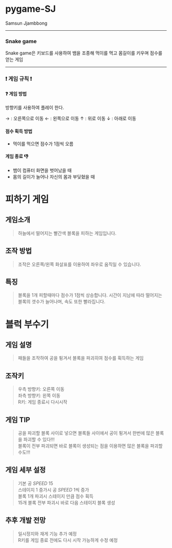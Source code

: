 # pygame-SJ

Samsun Jjambbong

---

### Snake game
 Snake game은 키보드를 사용하여 뱀을 조종해 먹이를 먹고 몸길이를 키우며 점수를 얻는 게임



--- 
### :exclamation: 게임 규칙 :exclamation:

#### :question: 게임 방법 
방향키를 사용하여 플레이 한다.

→ : 오른쪽으로 이동
← : 왼쪽으로 이동
↑ : 위로 이동
↓ : 아래로 이동


#### 점수 획득 방법
- 먹이를 먹으면 점수가 1점씩 오름


#### 게임 종료 :thumbsdown:
- 뱀이 컴퓨터 화면을 벗어났을 때
- 몸의 길이가 늘어나 자신의 몸과 부딪혔을 때 


# 피하기 게임

## 게임소개
> 하늘에서 떨어지는 빨간색 블록을 피하는 게임입니다.


## 조작 방법
> 조작은 오른쪽/왼쪽 화살표를 이용하여 좌우로 움직일 수 있습니다.


## 특징
> 블록을 1개 피할때마다 점수가 1점씩 상승합니다.
> 시간이 지남에 따라 떨어지는 블록의 갯수가 늘어나며, 속도 또한 빨라집니다.


# 블럭 부수기

## 게임 설명
>패들을 조작하여 공을 튕겨서 블록을 파괴히여 점수를 휙득하는 게임 

## 조작키
>우측 방향키: 오른쪽 이동  
좌측 방향키: 왼쪽 이동   
R키: 게임 종료시 다시시작   

## 게임 TIP 
>공을 파괴할 블록 사이로 넣으면 블록들 사이에서 공이 튕겨서 한번에 많은 블록을 파괴할 수 있다!!!     
블록이 전부 파괴되면 바로 블록이 생성되는 점을 이용하면 많은 블록을 파괴할수도!!!   

## 게임 세부 설정 
>기본 공 *SPEED* 15  
스테이지 1 증가시 공 *SPEED* 1씩 증가  
블록 1개 파괴시 스테이지 만큼 점수 휙득   
15개 블록 전부 파괴시 바로 다음 스테이지 블록 생성  

## 추후 개발 전망 
>일시정지와 재게 기능 추가 예정  
R키를 게임 종료 전에도 다시 시작 가능하게 수정 예정 


